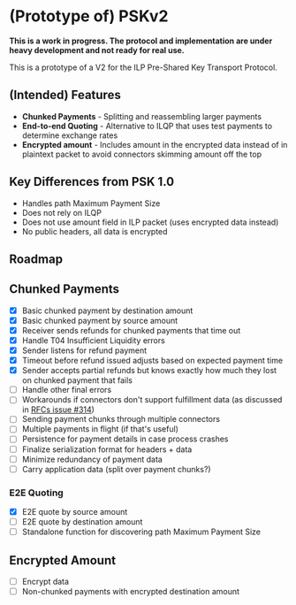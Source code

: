 # (Prototype of) PSKv2

**This is a work in progress. The protocol and implementation are under heavy development and not ready for real use.**

This is a prototype of a V2 for the ILP Pre-Shared Key Transport Protocol.

## (Intended) Features

- **Chunked Payments** - Splitting and reassembling larger payments
- **End-to-end Quoting** - Alternative to ILQP that uses test payments to determine exchange rates
- **Encrypted amount** - Includes amount in the encrypted data instead of in plaintext packet to avoid connectors skimming amount off the top

## Key Differences from PSK 1.0

- Handles path Maximum Payment Size
- Does not rely on ILQP
- Does not use amount field in ILP packet (uses encrypted data instead)
- No public headers, all data is encrypted

## Roadmap

## Chunked Payments

- [x] Basic chunked payment by destination amount
- [x] Basic chunked payment by source amount
- [x] Receiver sends refunds for chunked payments that time out
- [x] Handle T04 Insufficient Liquidity errors
- [x] Sender listens for refund payment
- [x] Timeout before refund issued adjusts based on expected payment time
- [x] Sender accepts partial refunds but knows exactly how much they lost on chunked payment that fails
- [ ] Handle other final errors
- [ ] Workarounds if connectors don't support fulfillment data (as discussed in [RFCs issue #314](https://github.com/interledger/rfcs/issues/314))
- [ ] Sending payment chunks through multiple connectors
- [ ] Multiple payments in flight (if that's useful)
- [ ] Persistence for payment details in case process crashes
- [ ] Finalize serialization format for headers + data
- [ ] Minimize redundancy of payment data
- [ ] Carry application data (split over payment chunks?)

### E2E Quoting

- [x] E2E quote by source amount
- [ ] E2E quote by destination amount
- [ ] Standalone function for discovering path Maximum Payment Size

## Encrypted Amount

- [ ] Encrypt data
- [ ] Non-chunked payments with encrypted destination amount
